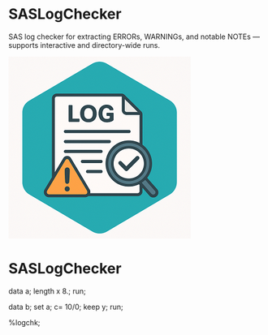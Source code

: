 # SASLogChecker
SAS log checker for extracting ERRORs, WARNINGs, and notable NOTEs — supports interactive and directory-wide runs.

![SASLogChecker](./SASLogChecker_small.png)  

# SASLogChecker

data a;
length x 8.;
run;

data b;
set a;
c= 10/0;
keep y;
run;

%logchk;

